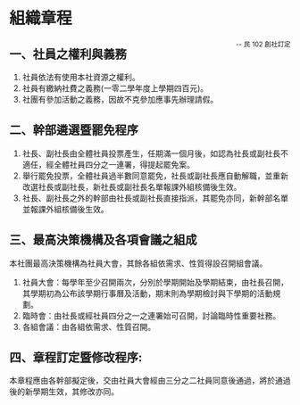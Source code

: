 組織章程
=======

<small style="float: right;"> -- 民 102 創社訂定 </small>


一、社員之權利與義務
--

1. 社員依法有使用本社資源之權利。
2. 社員有繳納社費之義務(一零二學年度上學期四百元)。 
3. 社團有參加活動之義務，因故不克參加應事先辦理請假。

二、幹部遴選暨罷免程序
--

1. 社長、副社長由全體社員投票產生，任期滿一個月後，如認為社長或副社長不適任，經全體社員四分之一連署，得提起罷免案。
2. 舉行罷免投票，全體社員過半數同意罷免，社長或副社長應自動解職，並重新改選社長或副社長，新社長或副社長名單報課外組核備後生效。
3. 社長、副社長之外的幹部由社長或副社長直接指派，其罷免亦同，新幹部名單並報課外組核備後生效。

三、最高決策機構及各項會議之組成
--

  本社團最高決策機構為社員大會，其餘各組依需求、性質得設召開組會議。
  
1. 社員大會：每學年至少召開兩次，分別於學期開始及學期結束，由社長召開，其學期初為公布該學期行事曆及活動，期末則為學期檢討與下學期的活動規劃。
2. 臨時會：由社長或經社員四分之一之連署始可召開，討論臨時性重要社務。
3. 各組會議：由各組依需求、性質召開。

四、章程訂定暨修改程序:
--

  本章程應由各幹部擬定後，交由社員大會經由三分之二社員同意後通過，將於通過後的新學期生效，其修改亦同。
